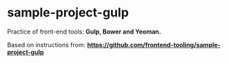 # sample-project-gulp

Practice of front-end tools: **Gulp, Bower and Yeoman.**

Based on instructions from: 
**https://github.com/frontend-tooling/sample-project-gulp**




